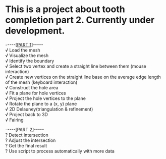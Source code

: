 # This is a project about tooth completion part 2. Currently under development.  
-----[[PART 1](https://github.com/csyhping/ToothCompletion.git)]-----  
√ Load the mesh  
√ Visualize the mesh  
√ Identify the boundary  
√ Select two vertex and create a straight line between them (mouse interaction)  
√ Create new vertices on the straight line base on the average edge length of the mesh (keyboard interaction)  
√ Construct the hole area  
√ Fit a plane for hole vertices  
√ Project the hole vertices to the plane  
√ Rotate the plane to a (x, y) plane  
√ 2D Delauney(triangulation & refinement)  
√ Project back to 3D  
√ Fairing  

-----[PART 2]-----  
? Detect intersection  
? Adjust the intersection  
? Get the final result  
? Use script to process automatically with more data  